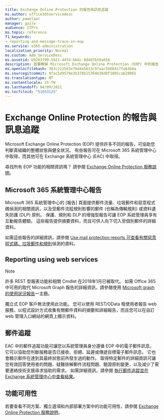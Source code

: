 ```yaml
---
title: Exchange Online Protection 的報告與訊息追蹤
ms.author: office365servicedesc
author: pamelaar
manager: gailw
audience: ITPro
ms.topic: reference
f1_keywords:
- reporting-and-message-trace-in-eop
ms.service: o365-administration
localization_priority: Normal
ms.custom: Adm_ServiceDesc
ms.assetid: b9263f99-5921-44fd-bb4c-0d487b59a656
description: 若要瞭解 Microsoft Exchange Online Protection (EOP) 中的報告與訊息追蹤，請閱讀本文。
ms.openlocfilehash: 383c222563e76d4a5613c9faac5b68417fa64b8a
ms.sourcegitcommit: 9fac5d9579e3b370b15384b36d0f1805cab20065
ms.translationtype: MT
ms.contentlocale: zh-TW
ms.lasthandoff: 04/09/2021
ms.locfileid: "51653125"
---
```

# <a name="reporting-and-message-trace-in-exchange-online-protection"></a>Exchange Online Protection 的報告與訊息追蹤

Microsoft Exchange Online Protection (EOP) 提供許多不同的報告，可協助您判斷貴組織的整體狀態與健全狀況。 有些報告可在 Microsoft 365 系統管理中心中取得，而其他可在 Exchange 系統管理中心 (EAC) 中取得。

尋找所有 EOP 功能的相關資訊嗎？ 請參閱 [Exchange Online Protection 服務說明](exchange-online-protection-service-description.md)。

## <a name="microsoft-365-admin-center-reports"></a>Microsoft 365 系統管理中心報告

Microsoft 365 系統管理中心的 [報告] 頁面提供郵件流量、垃圾郵件和惡意程式碼偵測的相關資訊，以及受郵件流程規則影響的郵件 (也稱為傳輸規則) 或資料遺失防護 (DLP) 原則。 保護、規則和 DLP 的增強型報告可讓 EOP 系統管理員享有互動報告體驗。 這些報告提供摘要資料，而且可供人向下切入至個別郵件的詳細資料。

如需這些報告的詳細資訊，請參閱 [Use mail protection reports 可查看有關惡意程式碼、垃圾郵件和規則](/exchange/monitoring/use-mail-protection-reports)偵測的資料。

## <a name="reporting-using-web-services"></a>Reporting using web services

> [!NOTE]
> 許多 REST 型報表功能和相關 Cmdlet 在2018年1月已被取代。 如需 Office 365 中可用的取代 Microsoft Graph 報告的詳細資訊，請參閱使用 [Microsoft graph 的使用狀況報告](/graph/api/resources/report)一主題。

獨立式 EOP 客戶無法使用此功能。 您可以使用 REST/OData 租使用者報告 web 服務，以程式設計方式收集有關郵件資料的摘要和詳細報告，而且您可以在自訂 web 管理入口網站的網頁上顯示資料。

## <a name="message-trace"></a>郵件追蹤

EAC 中的郵件追蹤功能可讓您以系統管理員身分遵循 EOP 中的電子郵件訊息。 它可以協助您判斷服務是否已接收、拒絕、延遲或傳遞目標電子郵件訊息。 它也會顯示郵件在達到其最終狀態前所發生過的動作。 取得特定郵件的詳細資訊可讓您有效回答使用者的問題、疑難排解郵件流程問題、驗證原則變更，以及減少了需要連絡技術支援尋求協助的需求。 如需詳細資訊，請參閱 [執行郵件追蹤並在 Exchange 系統管理中心中查看結果](/exchange/monitoring/trace-an-email-message/run-a-message-trace-and-view-results)。

## <a name="feature-availability"></a>功能可用性

若要查看不同方案、獨立選項和內部部署方案中的功能可用性，請參閱 [Exchange Online Protection 服務說明](exchange-online-protection-service-description.md)。
